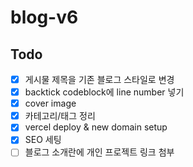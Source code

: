 # blog-v6

## Todo

- [x] 게시물 제목을 기존 블로그 스타일로 변경
- [x] backtick codeblock에 line number 넣기
- [x] cover image
- [x] 카테고리/태그 정리
- [x] vercel deploy & new domain setup
- [x] SEO 세팅
- [ ] 블로그 소개란에 개인 프로젝트 링크 첨부
